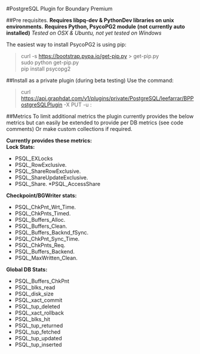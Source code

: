 #PostgreSQL Plugin for Boundary Premium

##Pre requisites.
**Requires libpq-dev & PythonDev libraries on unix environments.**
**Requires Python, PsycoPG2 module (not currently auto installed)**
*Tested on OSX & Ubuntu, not yet tested on Windows*

The easiest way to install PsycoPG2 is using pip:  
>curl -s https://bootstrap.pypa.io/get-pip.py > get-pip.py  
sudo python get-pip.py  
pip install psycopg2  

##Install as a private plugin (during beta testing)
Use the command:

>curl https://api.graphdat.com/v1/plugins/private/PostgreSQL/leefarrar/BPPostgreSQLPlugin -X PUT -u <your email>:<Your API Token>
  
##Metrics
To limit additional metrics the plugin currently provides the below metrics but can easily be extended to provide per DB metrics
(see code comments) Or make custom collections if required.

**Currently provides these metrics:**  
**Lock Stats:**

+ PSQL\_EXLocks
+ PSQL\_RowExclusive.
+ PSQL\_ShareRowExclusive.
+ PSQL\_ShareUpdateExclusive.
+ PSQL\_Share.
*PSQL\_AccessShare

**Checkpoint/BGWriter stats:**

* PSQL\_ChkPnt\_Wrt_Time.
* PSQL\_ChkPnts_Timed.
* PSQL\_Buffers_Alloc.
* PSQL\_Buffers_Clean.
* PSQL\_Buffers\_Backnd_fSync.
* PSQL\_ChkPnt\_Sync_Time.
* PSQL\_ChkPnts_Req.
* PSQL\_Buffers_Backend.
* PSQL\_MaxWritten_Clean.

**Global DB Stats:**

* PSQL\_Buffers_ChkPnt
* PSQL\_blks_read
* PSQL\_disk_size
* PSQL\_xact_commit
* PSQL\_tup_deleted
* PSQL\_xact_rollback
* PSQL\_blks_hit
* PSQL\_tup_returned
* PSQL\_tup_fetched
* PSQL\_tup_updated
* PSQL\_tup_inserted
